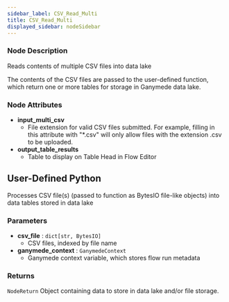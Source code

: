 ```yaml
---
sidebar_label: CSV_Read_Multi
title: CSV_Read_Multi
displayed_sidebar: nodeSidebar
---
```


### Node Description

Reads contents of multiple CSV files into data lake

The contents of the CSV files are passed to the user-defined function, which
return one or more tables for storage in Ganymede data lake.

### Node Attributes

- **input_multi_csv**
  - File extension for valid CSV files submitted.  For example, filling in this attribute with "*.csv" will only allow files with the extension .csv to be uploaded.
- **output_table_results**
  - Table to display on Table Head in Flow Editor

## User-Defined Python

Processes CSV file(s) (passed to function as BytesIO file-like objects) into data tables
stored in data lake

### Parameters

- **csv_file** : `dict[str, BytesIO]`
    - CSV files, indexed by file name
- **ganymede_context** : `GanymedeContext`
    - Ganymede context variable, which stores flow run metadata

### Returns

`NodeReturn`
  Object containing data to store in data lake and/or file storage.